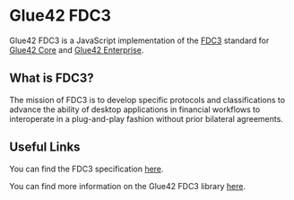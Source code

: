 # Glue42 FDC3

Glue42 FDC3 is a JavaScript implementation of the [FDC3](https://fdc3.finos.org/docs/1.1/fdc3-intro) standard for [Glue42 Core](https://docs.glue42.com/core/what-is-glue42-core/index.html) and [Glue42 Enterprise](https://docs.glue42.com/getting-started/what-is-glue42/general-overview/index.html).

## What is FDC3?

The mission of FDC3 is to develop specific protocols and classifications to advance the ability of desktop applications in financial workflows to interoperate in a plug-and-play fashion without prior bilateral agreements.

## Useful Links

You can find the FDC3 specification [here](https://fdc3.finos.org/).

You can find more information on the Glue42 FDC3 library [here](https://docs.glue42.com/core/capabilities/fdc3-compliance/index.html).
